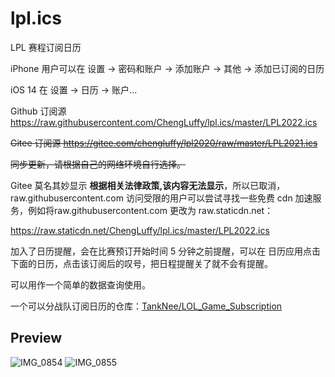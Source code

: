 # lpl.ics
LPL 赛程订阅日历

iPhone 用户可以在 设置 -> 密码和账户 -> 添加账户 -> 其他 -> 添加已订阅的日历

iOS 14 在 设置 -> 日历 -> 账户...

Github 订阅源 https://raw.githubusercontent.com/ChengLuffy/lpl.ics/master/LPL2022.ics

~~Gitee 订阅源 https://gitee.com/chengluffy/lpl2020/raw/master/LPL2021.ics~~

~~同步更新，请根据自己的网络环境自行选择。~~

Gitee 莫名其妙显示 **根据相关法律政策,该内容无法显示**，所以已取消，raw.githubusercontent.com 访问受限的用户可以尝试寻找一些免费 cdn 加速服务，例如将raw.githubusercontent.com 更改为 raw.staticdn.net：

https://raw.staticdn.net/ChengLuffy/lpl.ics/master/LPL2022.ics

加入了日历提醒，会在比赛预订开始时间 5 分钟之前提醒，可以在 日历应用点击下面的日历，点击该订阅后的叹号，把日程提醒关了就不会有提醒。

可以用作一个简单的数据查询使用。

一个可以分战队订阅日历的仓库：[TankNee/LOL_Game_Subscription](https://github.com/TankNee/LOL_Game_Subscription)

Preview
---

![IMG_0854](https://user-images.githubusercontent.com/15682381/85242547-e7b62700-b471-11ea-9d3b-fbeb27e733ff.PNG)
![IMG_0855](https://user-images.githubusercontent.com/15682381/85242553-ea188100-b471-11ea-9d15-2bea61354a8f.PNG)
